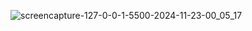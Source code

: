 ![screencapture-127-0-0-1-5500-2024-11-23-00_05_17](https://github.com/user-attachments/assets/8ebaed8c-56b3-4492-b1f6-cd16f6ab63d2)
